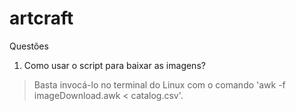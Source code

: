 # artcraft


Questões

1. Como usar o script para baixar as imagens?

> Basta invocá-lo no terminal do Linux com o comando 'awk -f imageDownload.awk < catalog.csv'.
